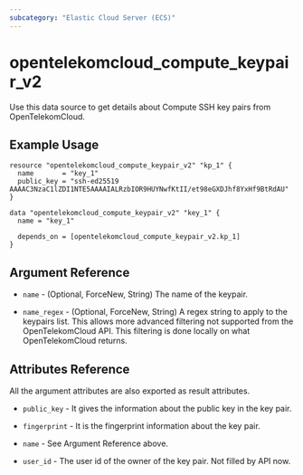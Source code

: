 ```yaml
---
subcategory: "Elastic Cloud Server (ECS)"
---
```


# opentelekomcloud_compute_keypair_v2

Use this data source to get details about Compute SSH key pairs from OpenTelekomCloud.

## Example Usage

```hcl
resource "opentelekomcloud_compute_keypair_v2" "kp_1" {
  name       = "key_1"
  public_key = "ssh-ed25519 AAAAC3NzaC1lZDI1NTE5AAAAIALRzbIOR9HUYNwfKtII/et98eGXDJhf8YxHf9BtRdAU"
}

data "opentelekomcloud_compute_keypair_v2" "key_1" {
  name = "key_1"

  depends_on = [opentelekomcloud_compute_keypair_v2.kp_1]
}
```

## Argument Reference

* `name` - (Optional, ForceNew, String) The name of the keypair.

* `name_regex` - (Optional, ForceNew, String) A regex string to apply to the keypairs list.
  This allows more advanced filtering not supported from the OpenTelekomCloud API.
  This filtering is done locally on what OpenTelekomCloud returns.

## Attributes Reference

All the argument attributes are also exported as result attributes.

* `public_key` - It gives the information about the public key in the key pair.

* `fingerprint` - It is the fingerprint information about the key pair.

* `name` - See Argument Reference above.

* `user_id` - The user id of the owner of the key pair. Not filled by API now.
